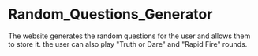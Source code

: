# Random_Questions_Generator
The website generates the random questions for the user and allows them to store it. the user can also play "Truth or Dare" and "Rapid Fire" rounds.
